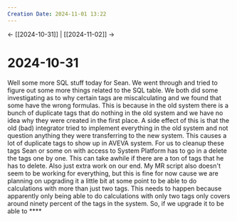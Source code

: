 ```yaml
---
Creation Date: 2024-11-01 13:22
---
```


<- [[2024-10-31]] | [[2024-11-02]]  ->

# 2024-10-31
Well some more SQL stuff today for Sean. We went through and tried to figure out some more things related to the SQL table. We both did some investigating as to why certain tags are miscalculating and we found that some have the wrong formulas. This is because in the old system there is a bunch of duplicate tags that do nothing in the old system and we have no idea why they were created in the first place. A side effect of this is that the old (bad) integrator tried to implement everything in the old system and not question anything they were transferring to the new system. This causes a lot of duplicate tags to show up in AVEVA system. For us to cleanup these tags Sean or some on with access to System Platform has to go in a delete the tags one by one. This can take awhile if there are a ton of tags that he has to delete. Also just extra work on our end. My MR script also doesn't seem to be working for everything, but this is fine for now cause we are planning on upgrading it a little bit at some point to be able to do calculations with more than just two tags. This needs to happen because apparently only being able to do calculations with only two tags only covers around ninety percent of the tags in the system. So, if we upgrade it to be able to ****